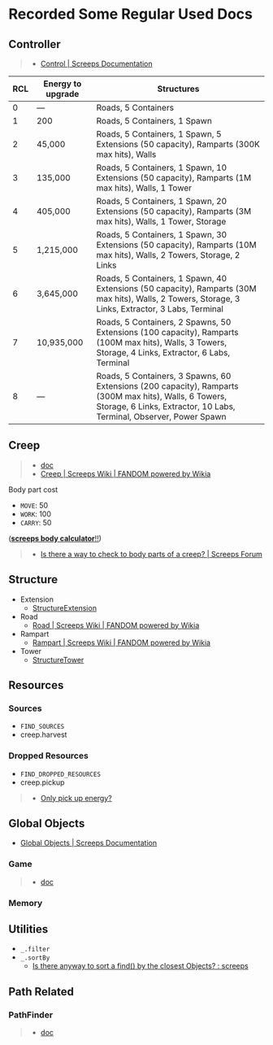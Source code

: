 # Recorded Some Regular Used Docs

## Controller

> * [Control | Screeps Documentation](https://docs.screeps.com/control.html)

| RCL | Energy to upgrade | Structures                                                                                                                                                                    |
| --- | ----------------- | ----------------------------------------------------------------------------------------------------------------------------------------------------------------------------- |
| 0   | —                 | Roads, 5 Containers                                                                                                                                                           |
| 1   | 200               | Roads, 5 Containers, 1 Spawn                                                                                                                                                  |
| 2   | 45,000            | Roads, 5 Containers, 1 Spawn, 5 Extensions (50 capacity), Ramparts (300K max hits), Walls                                                                                     |
| 3   | 135,000           | Roads, 5 Containers, 1 Spawn, 10 Extensions (50 capacity), Ramparts (1M max hits), Walls, 1 Tower                                                                             |
| 4   | 405,000           | Roads, 5 Containers, 1 Spawn, 20 Extensions (50 capacity), Ramparts (3M max hits), Walls, 1 Tower, Storage                                                                    |
| 5   | 1,215,000         | Roads, 5 Containers, 1 Spawn, 30 Extensions (50 capacity), Ramparts (10M max hits), Walls, 2 Towers, Storage, 2 Links                                                         |
| 6   | 3,645,000         | Roads, 5 Containers, 1 Spawn, 40 Extensions (50 capacity), Ramparts (30M max hits), Walls, 2 Towers, Storage, 3 Links, Extractor, 3 Labs, Terminal                            |
| 7   | 10,935,000        | Roads, 5 Containers, 2 Spawns, 50 Extensions (100 capacity), Ramparts (100M max hits), Walls, 3 Towers, Storage, 4 Links, Extractor, 6 Labs, Terminal                         |
| 8   | —                 | Roads, 5 Containers, 3 Spawns, 60 Extensions (200 capacity), Ramparts (300M max hits), Walls, 6 Towers, Storage, 6 Links, Extractor, 10 Labs, Terminal, Observer, Power Spawn |

## Creep

> * [doc](https://docs.screeps.com/api/#Creep)
> * [Creep | Screeps Wiki | FANDOM powered by Wikia](https://screeps.fandom.com/wiki/Creep)

Body part cost

* `MOVE`: 50
* `WORK`: 100
* `CARRY`: 50

([**screeps body calculator**!!](https://codepen.io/findoff/details/RPmqOd))

> * [Is there a way to check to body parts of a creep? | Screeps Forum](https://screeps.com/forum/topic/1819/is-there-a-way-to-check-to-body-parts-of-a-creep)

## Structure

* Extension
  * [StructureExtension](https://docs.screeps.com/api/#StructureExtension)
* Road
  * [Road | Screeps Wiki | FANDOM powered by Wikia](https://screeps.fandom.com/wiki/Road)
* Rampart
  * [Rampart | Screeps Wiki | FANDOM powered by Wikia](https://screeps.fandom.com/wiki/Rampart)
* Tower
  * [StructureTower](https://docs.screeps.com/api/#StructureTower)

## Resources

### Sources

* `FIND_SOURCES`
* creep.harvest

### Dropped Resources

* `FIND_DROPPED_RESOURCES`
* creep.pickup

> * [Only pick up energy?](https://screeps.com/forum/topic/846/only-pick-up-energy)

## Global Objects

* [Global Objects | Screeps Documentation](https://docs.screeps.com/global-objects.html)

### Game

> * [doc](https://docs.screeps.com/api/#Game)

### Memory

## Utilities

* `_.filter`
* `_.sortBy`
  * [Is there anyway to sort a find() by the closest Objects? : screeps](https://www.reddit.com/r/screeps/comments/52fguz/is_there_anyway_to_sort_a_find_by_the_closest/)

## Path Related

### PathFinder

> * [doc](https://docs.screeps.com/api/#PathFinder)
